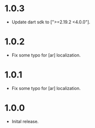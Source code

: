 # 1.0.3

- Update dart sdk to [">=2.19.2 <4.0.0"].

# 1.0.2

- Fix some typo for [ar] localization.

# 1.0.1

- Fix some typo for [ar] localization.

# 1.0.0

- Inital release.
